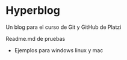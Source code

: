 # Hyperblog
Un blog para el curso de Git y GitHub de Platzi

Readme.md de pruebas
* Ejemplos para windows linux y mac